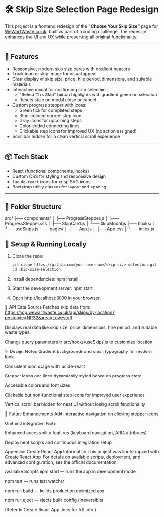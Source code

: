 # 🛠️ Skip Size Selection Page Redesign

This project is a frontend redesign of the **"Choose Your Skip Size"** page for [WeWantWaste.co.uk](https://wewantwaste.co.uk), built as part of a coding challenge. The redesign enhances the UI and UX while preserving all original functionality.

---

## 🚀 Features

- Responsive, modern skip size cards with gradient headers  
- Truck icon or skip image for visual appeal  
- Clear display of skip size, price, hire period, dimensions, and suitable materials  
- Interactive modal for confirming skip selection  
  - "Select This Skip" button highlights with gradient green on selection  
  - Resets state on modal close or cancel  
- Custom progress stepper with icons:  
  - Green tick for completed steps  
  - Blue-colored current step icon  
  - Gray icons for upcoming steps  
  - Color-coded connecting lines  
  - Clickable step icons for improved UX (no action assigned)  
- Scrollbar hidden for a clean vertical scroll experience  

---

## 📦 Tech Stack

- React (functional components, hooks)  
- Custom CSS for styling and responsive design  
- `lucide-react` icons for crisp SVG icons  
- Bootstrap utility classes for layout and spacing  

---

## 📂 Folder Structure

src/
├── components/
│ ├── ProgressStepper.js
│ ├── ProgressStepper.css
│ ├── SkipCard.js
│ └── SkipModal.js
├── hooks/
│ └── useSkips.js
├── pages/
│ ├── App.js
│ ├── App.css
│ └── index.js

## 🔧 Setup & Running Locally

1. Clone the repo:

   ```bash
   git clone https://github.com/your-username/skip-size-selection.git
   cd skip-size-selection

2. Install dependencies:
   npm install
   
3. Start the development server:
   npm start

4. Open http://localhost:3000 in your browser.

📡 API Data Source
Fetches skip data from:
https://app.wewantwaste.co.uk/api/skips/by-location?postcode=NR32&area=Lowestoft

Displays real data like skip size, price, dimensions, hire period, and suitable waste types.

Change query parameters in src/hooks/useSkips.js to customize location.

✨ Design Notes
Gradient backgrounds and clean typography for modern look

Consistent icon usage with lucide-react

Stepper icons and lines dynamically styled based on progress state

Accessible colors and font sizes

Clickable but non-functional step icons for improved user experience

Vertical scroll bar hidden for neat UI without losing scroll functionality

🧪 Future Enhancements
Add interactive navigation on clicking stepper icons

Unit and integration tests

Enhanced accessibility features (keyboard navigation, ARIA attributes)

Deployment scripts and continuous integration setup

Appendix: Create React App Information
This project was bootstrapped with Create React App. For details on available scripts, deployment, and advanced configuration, see the official documentation.

Available Scripts
npm start — runs the app in development mode

npm test — runs test watcher

npm run build — builds production optimized app

npm run eject — ejects build config (irreversible)

(Refer to Create React App docs for full info.)











